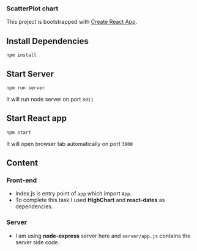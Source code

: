 ### ScatterPlot chart

This project is bootstrapped with [Create React App](https://github.com/facebookincubator/create-react-app).

## Install Dependencies
```
npm install
```

## Start Server
```
npm run server
```
It will run node server on port `8011`

## Start React app
```
npm start
```
It will open browser tab automatically on port `3000`

## Content
### Front-end
- Index.js is entry point of `app` which import `App`.
- To complete this task I used **HighChart** and **react-dates** as dependencies.

### Server
- I am using **node-express** server here and `server/app.js` contains the server side code.
